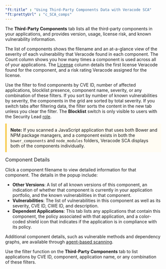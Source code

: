 ```yaml
---
"ft:title" : "Using Third-Party Components Data with Veracode SCA"
"ft:prettyUrl" : "c_SCA_comps"
---
```


The **Third-Party Components** tab lists all the third-party components in your applications, and provides version, usage, license risk, and known vulnerability information.

The list of components shows the filename and an at-a-glance view of the severity of each vulnerability that Veracode found in each component. The Count column shows you how many times a component is used across all of your applications. The [License](https://docs.veracode.com/r/c_sca_license_info) column details the first license Veracode found for the component, and a risk rating Veracode assigned for the license.

Use the filter to find components by CVE ID, number of affected applications, blocklist presence, component name, severity, or any combination of these filters. If you sort by number of known vulnerabilities by severity, the components in the grid are sorted by total severity. If you switch tabs after filtering data, the filter sorts the content in the new tab unless you clear the filter. The **Blocklist** switch is only visible to users with the Security Lead [role](https://docs.veracode.com/r/c_role_permissions).

<p style="background-color:#FFFCF3; padding: 12px; border-left: 5px solid #F7CD55;">
<b>Note:</b> If you scanned a JavaScript application that uses both Bower and NPM package managers, and a component exists in both the <code>bower_components</code> and <code>node_modules</code> folders, Veracode SCA displays both of the components individually.
</p>

<p><span style="font-size: medium;">Component Details</span></p>

Click a component filename to view detailed information for that component. The details in the popup include:

-   **Other Versions**: A list of all known versions of this component, an indication of whether that component is currently in your application portfolio, and the known vulnerabilities in that component.
-   **Vulnerabilities**: The list of vulnerabilities in this component as well as its severity, CVE ID, CWE ID, and description.
-   **Dependent Applications**: This tab lists any applications that contain this component, the policy associated with that application, and a color-coded shield icon that indicates if the application is in compliance with its policy.

Additional component details, such as vulnerable methods and dependency graphs, are available through [agent-based scanning](https://docs.veracode.com/r/c_sc_what_is).

Use the filter function on the **Third-Party Components** tab to list applications by CVE ID, component, application name, or any combination of these filters.

